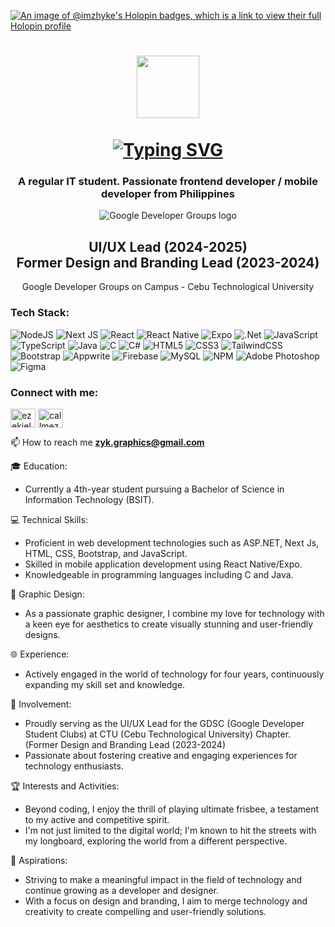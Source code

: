 [![An image of @imzhyke's Holopin badges, which is a link to view their full Holopin profile](https://holopin.me/imzhyke)](https://holopin.io/@imzhyke)



<h1 align="center">
<img alt="👋" loading="lazy" width="100" height="100" decoding="async" data-nimg="1" src="https://registry.npmmirror.com/@lobehub/fluent-emoji-anim-1/latest/files/assets/1f44b.webp" style="color: transparent; flex: 0 0 auto;">
<br><br>
<a href="https://git.io/typing-svg"><img src="https://readme-typing-svg.demolab.com?font=Fira+Code&size=32&pause=1000&width=500&lines=I'm+Ezekiel+P.+Villadolid!" alt="Typing SVG" /></a>
</h1>

<h3 align="center">A regular IT student. Passionate frontend developer / mobile developer from Philippines</h3>
<!-- <h3 align="center"><img height="70" width="70" src="https://media.licdn.com/dms/image/D560BAQHBwwXjQExMzA/company-logo_100_100/0/1691922324689?e=1705536000&v=beta&t=kRmFDwolWmos7MScNI0PoGX47Y7O2hf1i5ez5Q_hrwQ"/>
<img height="70" width="70" src="https://upload.wikimedia.org/wikipedia/commons/thumb/9/9a/CTU_new_logo.png"/></h3> -->
<div align="center" >
<img src="https://res.cloudinary.com/startup-grind/image/upload/dpr_2.0,fl_sanitize/v1/gcs/platform-data-goog/contentbuilder/logo_dark_QmPdj9K.svg" alt="Google Developer Groups logo">
</div>

<h2 align="center">UI/UX Lead (2024-2025)<br>Former Design and Branding Lead (2023-2024)</h2>
<p align="center">Google Developer Groups on Campus - Cebu Technological University </p>


<h3 align="left">Tech Stack:</h3>

![NodeJS](https://img.shields.io/badge/node.js-6DA55F?style=for-the-badge&logo=node.js&logoColor=white) 	![Next JS](https://img.shields.io/badge/Next-black?style=for-the-badge&logo=next.js&logoColor=white)  ![React](https://img.shields.io/badge/react-%2320232a.svg?style=for-the-badge&logo=react&logoColor=%2361DAFB) ![React Native](https://img.shields.io/badge/react_native-%2320232a.svg?style=for-the-badge&logo=react&logoColor=%2361DAFB) 	![Expo](https://img.shields.io/badge/expo-1C1E24?style=for-the-badge&logo=expo&logoColor=#D04A37) ![.Net](https://img.shields.io/badge/.NET-5C2D91?style=for-the-badge&logo=.net&logoColor=white) ![JavaScript](https://img.shields.io/badge/javascript-%23323330.svg?style=for-the-badge&logo=javascript&logoColor=%23F7DF1E) ![TypeScript](https://img.shields.io/badge/typescript-%23007ACC.svg?style=for-the-badge&logo=typescript&logoColor=white) ![Java](https://img.shields.io/badge/java-%23ED8B00.svg?style=for-the-badge&logo=openjdk&logoColor=white)  	![C](https://img.shields.io/badge/c-%2300599C.svg?style=for-the-badge&logo=c&logoColor=white) ![C#](https://img.shields.io/badge/c%23-%23239120.svg?style=for-the-badge&logo=csharp&logoColor=white) ![HTML5](https://img.shields.io/badge/html5-%23E34F26.svg?style=for-the-badge&logo=html5&logoColor=white)  ![CSS3](https://img.shields.io/badge/css3-%231572B6.svg?style=for-the-badge&logo=css3&logoColor=white) 	![TailwindCSS](https://img.shields.io/badge/tailwindcss-%2338B2AC.svg?style=for-the-badge&logo=tailwind-css&logoColor=white) ![Bootstrap](https://img.shields.io/badge/bootstrap-%238511FA.svg?style=for-the-badge&logo=bootstrap&logoColor=white) ![Appwrite](https://img.shields.io/badge/Appwrite-%23FD366E.svg?style=for-the-badge&logo=appwrite&logoColor=white) ![Firebase](https://img.shields.io/badge/firebase-a08021?style=for-the-badge&logo=firebase&logoColor=ffcd34) ![MySQL](https://img.shields.io/badge/mysql-4479A1.svg?style=for-the-badge&logo=mysql&logoColor=white) ![NPM](https://img.shields.io/badge/NPM-%23CB3837.svg?style=for-the-badge&logo=npm&logoColor=white)  ![Adobe Photoshop](https://img.shields.io/badge/adobe%20photoshop-%2331A8FF.svg?style=for-the-badge&logo=adobe%20photoshop&logoColor=white) ![Figma](https://img.shields.io/badge/figma-%23F24E1E.svg?style=for-the-badge&logo=figma&logoColor=white)

<h3 align="left">Connect with me:</h3>
<p align="left">
<a href="https://linkedin.com/in/ezekiel-villadolid" target="blank"><img align="center" src="https://raw.githubusercontent.com/rahuldkjain/github-profile-readme-generator/master/src/images/icons/Social/linked-in-alt.svg" alt="ezekiel-villadolid" height="30" width="40" /></a>
<a href="https://fb.com/callmezyk00" target="blank"><img align="center" src="https://raw.githubusercontent.com/rahuldkjain/github-profile-readme-generator/master/src/images/icons/Social/facebook.svg" alt="callmezyk00" height="30" width="40" /></a>
</p>


📫 How to reach me **zyk.graphics@gmail.com**

🎓 Education:
- Currently a 4th-year student pursuing a Bachelor of Science in Information Technology (BSIT).

💻 Technical Skills:
- Proficient in web development technologies such as ASP.NET, Next Js, HTML, CSS, Bootstrap, and JavaScript.
- Skilled in mobile application development using React Native/Expo.
- Knowledgeable in programming languages including C and Java.

🎨 Graphic Design:
- As a passionate graphic designer, I combine my love for technology with a keen eye for aesthetics to create visually stunning and user-friendly designs.

🌐 Experience:
- Actively engaged in the world of technology for four years, continuously expanding my skill set and knowledge.

🌟 Involvement:
- Proudly serving as the UI/UX Lead for the GDSC (Google Developer Student Clubs) at CTU (Cebu Technological University) Chapter. (Former Design and Branding Lead (2023-2024)
- Passionate about fostering creative and engaging experiences for technology enthusiasts.

🏆 Interests and Activities:
- Beyond coding, I enjoy the thrill of playing ultimate frisbee, a testament to my active and competitive spirit.
- I'm not just limited to the digital world; I'm known to hit the streets with my longboard, exploring the world from a different perspective.

🚀 Aspirations:
- Striving to make a meaningful impact in the field of technology and continue growing as a developer and designer.
- With a focus on design and branding, I aim to merge technology and creativity to create compelling and user-friendly solutions.





